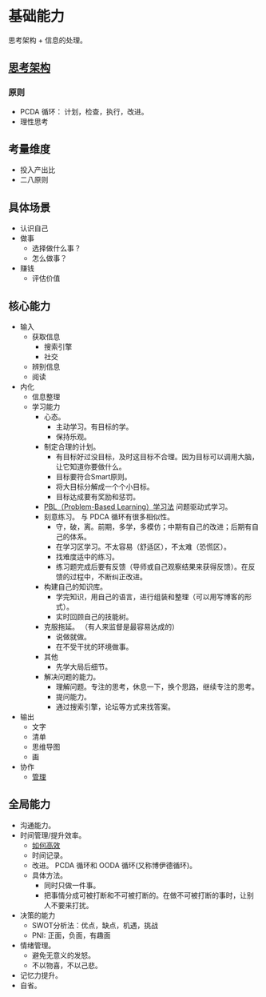 # 基础能力
思考架构 + 信息的处理。

## [思考架构](think-framework)
### 原则
* PCDA 循环： 计划，检查，执行，改进。
* 理性思考

## 考量维度
* 投入产出比
* 二八原则

## 具体场景
* 认识自己
* 做事
  * 选择做什么事？
  * 怎么做事？
* 赚钱
  * 评估价值

## 核心能力
* 输入
  * 获取信息
    * 搜索引擎
    * 社交
  * 辨别信息
  * 阅读
* 内化
  * 信息整理
  * 学习能力
    * 心态。
      * 主动学习。有目标的学。
      * 保持乐观。
    * 制定合理的计划。
      * 有目标好过没目标，及时这目标不合理。因为目标可以调用大脑，让它知道你要做什么。
      * 目标要符合Smart原则。
      * 将大目标分解成一个个小目标。
      * 目标达成要有奖励和惩罚。
    * [PBL（Problem-Based Learning）学习法](https://baike.baidu.com/item/PBL/10879781) 问题驱动式学习。
    * 刻意练习。 与 PDCA 循环有很多相似性。
      * 守，破，离。前期，多学，多模仿；中期有自己的改进；后期有自己的体系。
      * 在学习区学习。不太容易（舒适区），不太难（恐慌区）。
      * 找难度适中的练习。
      * 练习题完成后要有反馈（导师或自己观察结果来获得反馈）。在反馈的过程中，不断纠正改进。
    * 构建自己的知识库。
      * 学完知识，用自己的语言，进行组装和整理（可以用写博客的形式）。
      * 实时回顾自己的技能树。
    * 克服拖延。 （有人来监督是最容易达成的）
      * 说做就做。
      * 在不受干扰的环境做事。
    * 其他
      * 先学大局后细节。
    * 解决问题的能力。
      * 理解问题。专注的思考，休息一下，换个思路，继续专注的思考。
      * 提问能力。
      * 通过搜索引擎，论坛等方式来找答案。
* 输出
  * 文字
  * 清单
  * 思维导图
  * 画
* 协作
  * [管理](manage)

## 全局能力
* 沟通能力。
* 时间管理/提升效率。
  * [如何高效](manage-time/如何高效.md)
  * 时间记录。
  * 改进。 PCDA 循环和 OODA 循环(又称博伊德循环)。
  * 具体方法。
    * 同时只做一件事。
    * 把事情分成可被打断和不可被打断的。在做不可被打断的事时，让别人不要来打扰。
* 决策的能力
  * SWOT分析法：优点，缺点，机遇，挑战
  * PNI: 正面，负面，有趣面
* 情绪管理。
  * 避免无意义的发怒。
  * 不以物喜，不以己悲。
* 记忆力提升。
* 自省。




